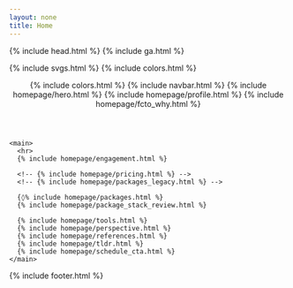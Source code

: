 ```yaml
---
layout: none
title: Home
---
```


{% include head.html %}
{% include ga.html %}

<body>

  {% include svgs.html %}
  {% include colors.html %}

  <div class="container py-3">
    <header>
      {% include colors.html %}
      {% include navbar.html %}
      {% include homepage/hero.html %}
      {% include homepage/profile.html %}
      {% include homepage/fcto_why.html %}
    </header>

    <main>
      <hr>
      {% include homepage/engagement.html %}

      <!-- {% include homepage/pricing.html %} -->
      <!-- {% include homepage/packages_legacy.html %} -->

      {◊% include homepage/packages.html %}
      {% include homepage/package_stack_review.html %}
      
      {% include homepage/tools.html %}
      {% include homepage/perspective.html %}
      {% include homepage/references.html %} 
      {% include homepage/tldr.html %}
      {% include homepage/schedule_cta.html %}
    </main>

  {% include footer.html %}
